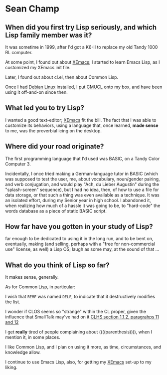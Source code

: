 # Sean Champ

## When did you first try Lisp seriously, and which Lisp family member was it?

It was sometime in 1999, after I'd got a K6-II to replace my old Tandy
1000 RL computer.

At some point, I found out about [XEmacs](http://xemacs.org/); I
started to learn Emacs Lisp, as I customized my XEmacs init file.

Later, I found out about cl.el, then about Common Lisp.

Once I had [Debian Linux](http://www.debian.org/) installed, I put
[CMUCL](https://web.archive.org/web/20100503195507/http://wiki.alu.org/CMUCL)
onto my box, and have been using it off-and-on since then.

## What led you to try Lisp?

I wanted a good text-editor; [XEmacs](http://xemacs.org/) fit the
bill. The fact that I was able to customize its behaviors, using a
language that, once learned, **made sense** to me, was the proverbial
icing on the desktop.

## Where did your road originate?

The first programming language that I'd used was BASIC, on a Tandy
Color Computer 3.

Incidentally, I once tried making a German-language tutor in BASIC
(which was supposed to test the user, me, about vocabulary,
noun/gender pairing, and verb conjugation, and would play "Ach, du
Lieber Augustin" during the "splash-screen" sequence), but I had no
idea, then, of how to use a file for data storage, or that such a
thing was even available as a technique. It was an isolated effort,
during my Senior year in high school. I abandoned it, when realizing
how much of a hassle it was going to be, to "hard-code" the words
database as a piece of static BASIC script.

## How far have you gotten in your study of Lisp?

far enough to be dedicated to using it in the long run, and to be bent
on, eventually, making (and selling, perhaps with a "free for
non-commercial use" license, as well) a Lisp OS; laugh as some may, at
the sound of that ...

## What do you think of Lisp so far?

It makes sense, generally.

As for Common Lisp, in particular:

I wish that `REMF` was named `DELF`, to indicate that it destructively
modifies the list.

I wonder if CLOS seems so "strange" within the CL proper, given the
influence that SmallTalk may've had on it [CLHS section 1.1.2,
paragrahps 11 and
12](http://www.lispworks.com/reference/HyperSpec/Body/01_ab.htm)

I get **really** tired of people complaining about
((((parenthesis)))), when I mention it, in some places.

I like Common Lisp, and I plan on using it more, as time,
circumstances, and knowledge allow.

I continue to use Emacs Lisp, also, for getting my
[XEmacs](http://xemacs.org/) set-up to my liking.
